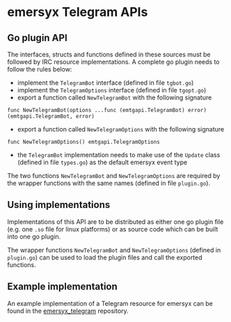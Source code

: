 # emersyx Telegram APIs

## Go plugin API

The interfaces, structs and functions defined in these sources must be followed by IRC resource implementations. A
complete go plugin needs to follow the rules below:

* implement the `TelegramBot` interface (defined in file `tgbot.go`)
* implement the `TelegramOptions` interface (defined in file `tgopt.go`)
* export a function called `NewTelegramBot` with the following signature
```
func NewTelegramBot(options ...func (emtgapi.TelegramBot) error) (emtgapi.TelegramBot, error)
```
* export a function called `NewTelegramOptions` with the following signature
```
func NewTelegramOptions() emtgapi.TelegramOptions
```
* the `TelegramBot` implementation needs to make use of the `Update` class (defined in file `types.go`) as the default
  emersyx event type

The two functions `NewTelegramBot` and `NewTelegramOptions` are required by the wrapper functions with the same names
(defined in file `plugin.go`).

## Using implementations

Implementations of this API are to be distributed as either one go plugin file (e.g. one `.so` file for linux
platforms) or as source code which can be built into one go plugin.

The wrapper functions `NewTelegramBot` and `NewTelegramOptions` (defined in `plugin.go`) can be used to load the plugin
files and call the exported functions.

## Example implementation

An example implementation of a Telegram resource for emersyx can be found in the [emersyx_telegram][1] repository.

[1]: https://github.com/emersyx/emersyx_telegram
